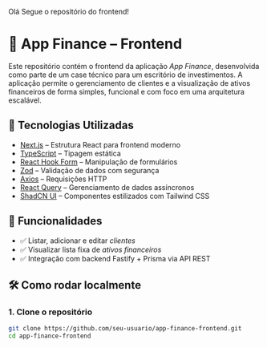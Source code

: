 Olá Segue o repositório do frontend!

# 💼 App Finance – Frontend

Este repositório contém o frontend da aplicação *App Finance*, desenvolvida como parte de um case técnico para um escritório de investimentos. A aplicação permite o gerenciamento de clientes e a visualização de ativos financeiros de forma simples, funcional e com foco em uma arquitetura escalável.

## 🚀 Tecnologias Utilizadas

- [Next.js](https://nextjs.org/) – Estrutura React para frontend moderno
- [TypeScript](https://www.typescriptlang.org/) – Tipagem estática
- [React Hook Form](https://react-hook-form.com/) – Manipulação de formulários
- [Zod](https://zod.dev/) – Validação de dados com segurança
- [Axios](https://axios-http.com/) – Requisições HTTP
- [React Query](https://tanstack.com/query/) – Gerenciamento de dados assíncronos
- [ShadCN UI](https://ui.shadcn.dev/) – Componentes estilizados com Tailwind CSS

## 🧭 Funcionalidades

- ✅ Listar, adicionar e editar *clientes*
- ✅ Visualizar lista fixa de *ativos financeiros*
- ✅ Integração com backend Fastify + Prisma via API REST

## 🛠 Como rodar localmente

### 1. Clone o repositório

```bash
git clone https://github.com/seu-usuario/app-finance-frontend.git
cd app-finance-frontend
